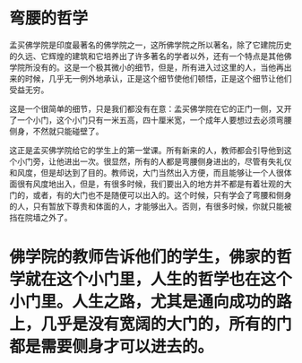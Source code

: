 # 弯腰的哲学
孟买佛学院是印度最著名的佛学院之一，这所佛学院之所以著名，除了它建院历史的久远、它辉煌的建筑和它培养出了许多著名的学者以外，还有一个特点是其他佛学院所没有的。这是一个极其微小的细节，但是，所有进入过这里的人，当他再出来的时候，几乎无一例外地承认，正是这个细节使他们顿悟，正是这个细节让他们受益无穷。 


这是一个很简单的细节，只是我们都没有在意：孟买佛学院在它的正门一侧，又开了一个小门，这个小门只有一米五高，四十厘米宽，一个成年人要想过去必须弯腰侧身，不然就只能碰壁了。 


这正是孟买佛学院给它的学生上的第一堂课。所有新来的人，教师都会引导他到这个小门旁，让他进出一次。很显然，所有的人都是弯腰侧身进出的，尽管有失礼仪和风度，但是却达到了目的。教师说，大门当然出入方便，而且能够让一个人很体面很有风度地出入，但是，有很多时候，我们要出入的地方并不都是有着壮观的大门的，或者，有的大门也不是随便可以出入的。这个时候，只有学会了弯腰和侧身的人，只有暂放下尊贵和体面的人，才能够出入。否则，有很多时候，你就只能被挡在院墙之外了。 
# 佛学院的教师告诉他们的学生，佛家的哲学就在这个小门里，人生的哲学也在这个小门里。人生之路，尤其是通向成功的路上，几乎是没有宽阔的大门的，所有的门都是需要侧身才可以进去的。
  